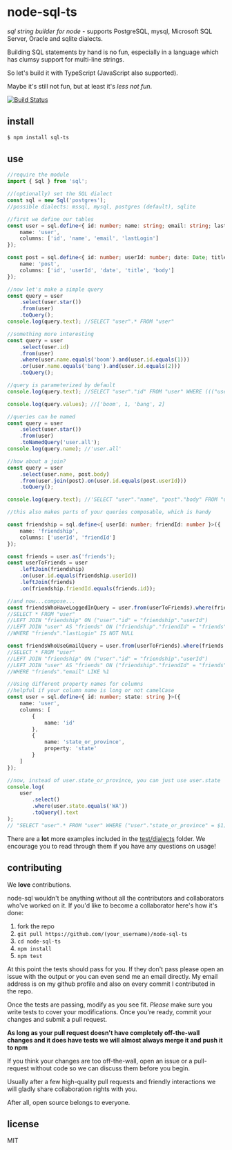# node-sql-ts

_sql string builder for node_ - supports PostgreSQL, mysql, Microsoft SQL Server, Oracle and sqlite dialects.

Building SQL statements by hand is no fun, especially in a language which has clumsy support for multi-line strings.

So let's build it with TypeScript (JavaScript also supported).

Maybe it's still not fun, but at least it's _less not fun_.

[![Build Status](https://travis-ci.com/charsleysa/node-sql-ts.svg?branch=master)](https://travis-ci.com/charsleysa/node-sql-ts)

## install

```sh
$ npm install sql-ts
```

## use

```ts
//require the module
import { Sql } from 'sql';

//(optionally) set the SQL dialect
const sql = new Sql('postgres');
//possible dialects: mssql, mysql, postgres (default), sqlite

//first we define our tables
const user = sql.define<{ id: number; name: string; email: string; lastLogin: Date }>({
    name: 'user',
    columns: ['id', 'name', 'email', 'lastLogin']
});

const post = sql.define<{ id: number; userId: number; date: Date; title: string; body: string }>({
    name: 'post',
    columns: ['id', 'userId', 'date', 'title', 'body']
});

//now let's make a simple query
const query = user
    .select(user.star())
    .from(user)
    .toQuery();
console.log(query.text); //SELECT "user".* FROM "user"

//something more interesting
const query = user
    .select(user.id)
    .from(user)
    .where(user.name.equals('boom').and(user.id.equals(1)))
    .or(user.name.equals('bang').and(user.id.equals(2)))
    .toQuery();

//query is parameterized by default
console.log(query.text); //SELECT "user"."id" FROM "user" WHERE ((("user"."name" = $1) AND ("user"."id" = $2)) OR (("user"."name" = $3) AND ("user"."id" = $4)))

console.log(query.values); //['boom', 1, 'bang', 2]

//queries can be named
const query = user
    .select(user.star())
    .from(user)
    .toNamedQuery('user.all');
console.log(query.name); //'user.all'

//how about a join?
const query = user
    .select(user.name, post.body)
    .from(user.join(post).on(user.id.equals(post.userId)))
    .toQuery();

console.log(query.text); //'SELECT "user"."name", "post"."body" FROM "user" INNER JOIN "post" ON ("user"."id" = "post"."userId")'

//this also makes parts of your queries composable, which is handy

const friendship = sql.define<{ userId: number; friendId: number }>({
    name: 'friendship',
    columns: ['userId', 'friendId']
});

const friends = user.as('friends');
const userToFriends = user
    .leftJoin(friendship)
    .on(user.id.equals(friendship.userId))
    .leftJoin(friends)
    .on(friendship.friendId.equals(friends.id));

//and now...compose...
const friendsWhoHaveLoggedInQuery = user.from(userToFriends).where(friends.lastLogin.isNotNull());
//SELECT * FROM "user"
//LEFT JOIN "friendship" ON ("user"."id" = "friendship"."userId")
//LEFT JOIN "user" AS "friends" ON ("friendship"."friendId" = "friends"."id")
//WHERE "friends"."lastLogin" IS NOT NULL

const friendsWhoUseGmailQuery = user.from(userToFriends).where(friends.email.like('%@gmail.com'));
//SELECT * FROM "user"
//LEFT JOIN "friendship" ON ("user"."id" = "friendship"."userId")
//LEFT JOIN "user" AS "friends" ON ("friendship"."friendId" = "friends"."id")
//WHERE "friends"."email" LIKE %1

//Using different property names for columns
//helpful if your column name is long or not camelCase
const user = sql.define<{ id: number; state: string }>({
    name: 'user',
    columns: [
        {
            name: 'id'
        },
        {
            name: 'state_or_province',
            property: 'state'
        }
    ]
});

//now, instead of user.state_or_province, you can just use user.state
console.log(
    user
        .select()
        .where(user.state.equals('WA'))
        .toQuery().text
);
// "SELECT "user".* FROM "user" WHERE ("user"."state_or_province" = $1)"
```

There are a **lot** more examples included in the [test/dialects](https://github.com/charsleysa/node-sql-ts/tree/master/test/dialects) folder. We encourage you to read through them if you have any questions on usage!

## contributing

We **love** contributions.

node-sql wouldn't be anything without all the contributors and collaborators who've worked on it.
If you'd like to become a collaborator here's how it's done:

1. fork the repo
2. `git pull https://github.com/(your_username)/node-sql-ts`
3. `cd node-sql-ts`
4. `npm install`
5. `npm test`

At this point the tests should pass for you. If they don't pass please open an issue with the output or you can even send me an email directly.
My email address is on my github profile and also on every commit I contributed in the repo.

Once the tests are passing, modify as you see fit. _Please_ make sure you write tests to cover your modifications. Once you're ready, commit your changes and submit a pull request.

**As long as your pull request doesn't have completely off-the-wall changes and it does have tests we will almost always merge it and push it to npm**

If you think your changes are too off-the-wall, open an issue or a pull-request without code so we can discuss them before you begin.

Usually after a few high-quality pull requests and friendly interactions we will gladly share collaboration rights with you.

After all, open source belongs to everyone.

## license

MIT
